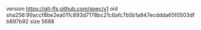 version https://git-lfs.github.com/spec/v1
oid sha256:99accf8be2ea011c893d7178bc21c6afc7b5b1a847ecddda65f0503dfb897b92
size 5688
